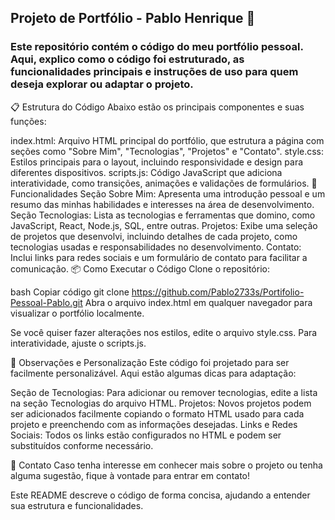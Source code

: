 ##  Projeto de Portfólio - Pablo Henrique 📂
### Este repositório contém o código do meu portfólio pessoal. Aqui, explico como o código foi estruturado, as funcionalidades principais e instruções de uso para quem deseja explorar ou adaptar o projeto.

📋 Estrutura do Código
Abaixo estão os principais componentes e suas funções:

index.html: Arquivo HTML principal do portfólio, que estrutura a página com seções como "Sobre Mim", "Tecnologias", "Projetos" e "Contato".
style.css: Estilos principais para o layout, incluindo responsividade e design para diferentes dispositivos.
scripts.js: Código JavaScript que adiciona interatividade, como transições, animações e validações de formulários.
🚀 Funcionalidades
Seção Sobre Mim: Apresenta uma introdução pessoal e um resumo das minhas habilidades e interesses na área de desenvolvimento.
Seção Tecnologias: Lista as tecnologias e ferramentas que domino, como JavaScript, React, Node.js, SQL, entre outras.
Projetos: Exibe uma seleção de projetos que desenvolvi, incluindo detalhes de cada projeto, como tecnologias usadas e responsabilidades no desenvolvimento.
Contato: Inclui links para redes sociais e um formulário de contato para facilitar a comunicação.
📦 Como Executar o Código
Clone o repositório:

bash
Copiar código
git clone https://github.com/Pablo2733s/Portifolio-Pessoal-Pablo.git
Abra o arquivo index.html em qualquer navegador para visualizar o portfólio localmente.

Se você quiser fazer alterações nos estilos, edite o arquivo style.css. Para interatividade, ajuste o scripts.js.

📌 Observações e Personalização
Este código foi projetado para ser facilmente personalizável. Aqui estão algumas dicas para adaptação:

Seção de Tecnologias: Para adicionar ou remover tecnologias, edite a lista na seção Tecnologias do arquivo HTML.
Projetos: Novos projetos podem ser adicionados facilmente copiando o formato HTML usado para cada projeto e preenchendo com as informações desejadas.
Links e Redes Sociais: Todos os links estão configurados no HTML e podem ser substituídos conforme necessário.

📧 Contato
Caso tenha interesse em conhecer mais sobre o projeto ou tenha alguma sugestão, fique à vontade para entrar em contato!

Este README descreve o código de forma concisa, ajudando a entender sua estrutura e funcionalidades.
